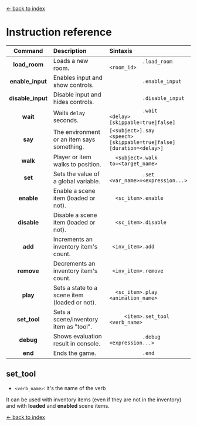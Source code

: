 [<- back to index](index.md)

# Instruction reference

|      Command      |                  Description                  |   Sintaxis                                                                            |
|:-----------------:|:--------------------------------------------- |:------------------------------------------------------------------------------------- |
| **load_room**     | Loads a new room.                             | `            .load_room    <room_id>                                                ` |
| **enable_input**  | Enables input and show controls.              | `            .enable_input                                                          ` |
| **disable_input** | Disable input and hides controls.             | `            .disable_input                                                         ` |
| **wait**          | Waits `delay` seconds.                        | `            .wait         <delay> [skippable=true\|false]                          ` |
| **say**           | The environment or an item says something.    | ` [<subject>].say          <speech> [skippable=true\|false]  [duration=<delay>]     ` |
| **walk**          | Player or item walks to position.             | `   <subject>.walk         to=<target_name>                                         ` |
| **set**           | Sets the value of a global variable.          | `            .set          <var_name>=<expression...>                               ` |
| **enable**        | Enable a scene item (loaded or not).          | `   <sc_item>.enable                                                                ` |
| **disable**       | Disable a scene item (loaded or not).         | `   <sc_item>.disable                                                               ` |
| **add**           | Increments an inventory item's count.         | `  <inv_item>.add                                                                   ` |
| **remove**        | Decrements an inventory item's count.         | `  <inv_item>.remove                                                                ` |
| **play**          | Sets a state to a scene item (loaded or not). | `   <sc_item>.play         <animation_name>                                         ` |
| **set_tool**      | Sets a scene/inventory item as "tool".        | `      <item>.set_tool     <verb_name>                                              ` |
| **debug**         | Shows evaluation result in console.           | `            .debug        <expression...>                                          ` |
| **end**           | Ends the game.                                | `            .end                                                                   ` |


## set_tool

 - `<verb_name>`: it's the name of the verb

It can be used with inventory items (even if they are not in the inventory) and with **loaded** and **enabled** scene items.

[<- back to index](index.md)